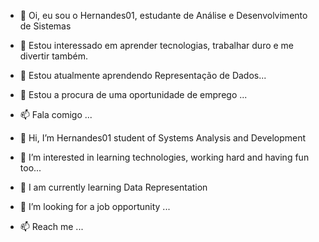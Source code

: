 - 👋 Oi, eu sou o Hernandes01, estudante de Análise e Desenvolvimento de Sistemas
- 👀 Estou interessado em aprender tecnologias, trabalhar duro e me divertir também.
- 🌱  Estou atualmente aprendendo Representação de Dados...
- 💼 Estou a procura de uma oportunidade de emprego ...
- 📫 Fala comigo ...

- 👋 Hi, I’m Hernandes01 student of Systems Analysis and Development
- 👀 I’m interested in learning technologies, working hard and having fun too...
- 🌱 I am currently learning Data Representation
- 💼 I’m looking for a job opportunity ...
- 📫 Reach me ...




